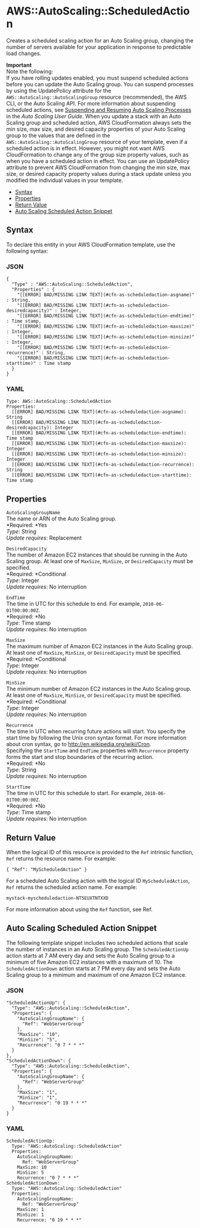 # AWS::AutoScaling::ScheduledAction<a name="aws-resource-as-scheduledaction"></a>

Creates a scheduled scaling action for an Auto Scaling group, changing the number of servers available for your application in response to predictable load changes\.

**Important**  
Note the following:  
If you have rolling updates enabled, you must suspend scheduled actions before you can update the Auto Scaling group\. You can suspend processes by using the UpdatePolicy attribute for the `AWS::AutoScaling::AutoScalingGroup` resource \(recommended\), the AWS CLI, or the Auto Scaling API\. For more information about suspending scheduled actions, see [Suspending and Resuming Auto Scaling Processes](http://docs.aws.amazon.com/autoscaling/latest/userguide/as-suspend-resume-processes.html) in the *Auto Scaling User Guide*\.
When you update a stack with an Auto Scaling group and scheduled action, AWS CloudFormation always sets the min size, max size, and desired capacity properties of your Auto Scaling group to the values that are defined in the `AWS::AutoScaling::AutoScalingGroup` resource of your template, even if a scheduled action is in effect\. However, you might not want AWS CloudFormation to change any of the group size property values, such as when you have a scheduled action in effect\. You can use an UpdatePolicy attribute to prevent AWS CloudFormation from changing the min size, max size, or desired capacity property values during a stack update unless you modified the individual values in your template\.


+ [Syntax](#aws-resource-autoscaling-scheduledaction-syntax)
+ [Properties](#w3ab2c21c10d126c11)
+ [Return Value](#w3ab2c21c10d126c13)
+ [Auto Scaling Scheduled Action Snippet](#w3ab2c21c10d126c15)

## Syntax<a name="aws-resource-autoscaling-scheduledaction-syntax"></a>

To declare this entity in your AWS CloudFormation template, use the following syntax:

### JSON<a name="aws-resource-autoscaling-scheduledaction-syntax.json"></a>

```
{
  "Type" : "AWS::AutoScaling::ScheduledAction",
  "Properties" : {
    "[[ERROR] BAD/MISSING LINK TEXT](#cfn-as-scheduledaction-asgname)" : String,
    "[[ERROR] BAD/MISSING LINK TEXT](#cfn-as-scheduledaction-desiredcapacity)" : Integer,
    "[[ERROR] BAD/MISSING LINK TEXT](#cfn-as-scheduledaction-endtime)" : Time stamp,
    "[[ERROR] BAD/MISSING LINK TEXT](#cfn-as-scheduledaction-maxsize)" : Integer,
    "[[ERROR] BAD/MISSING LINK TEXT](#cfn-as-scheduledaction-minsize)" : Integer,
    "[[ERROR] BAD/MISSING LINK TEXT](#cfn-as-scheduledaction-recurrence)" : String,
    "[[ERROR] BAD/MISSING LINK TEXT](#cfn-as-scheduledaction-starttime)" : Time stamp
  }
}
```

### YAML<a name="aws-resource-autoscaling-scheduledaction-syntax.yaml"></a>

```
Type: AWS::AutoScaling::ScheduledAction
Properties:
  [[ERROR] BAD/MISSING LINK TEXT](#cfn-as-scheduledaction-asgname): String
  [[ERROR] BAD/MISSING LINK TEXT](#cfn-as-scheduledaction-desiredcapacity): Integer
  [[ERROR] BAD/MISSING LINK TEXT](#cfn-as-scheduledaction-endtime): Time stamp
  [[ERROR] BAD/MISSING LINK TEXT](#cfn-as-scheduledaction-maxsize): Integer
  [[ERROR] BAD/MISSING LINK TEXT](#cfn-as-scheduledaction-minsize): Integer
  [[ERROR] BAD/MISSING LINK TEXT](#cfn-as-scheduledaction-recurrence): String
  [[ERROR] BAD/MISSING LINK TEXT](#cfn-as-scheduledaction-starttime): Time stamp
```

## Properties<a name="w3ab2c21c10d126c11"></a>

`AutoScalingGroupName`  
The name or ARN of the Auto Scaling group\.  
*Required: *Yes  
*Type*: String  
*Update requires*: Replacement

`DesiredCapacity`  
The number of Amazon EC2 instances that should be running in the Auto Scaling group\. At least one of `MaxSize`, `MinSize`, or `DesiredCapacity` must be specified\.  
*Required: *Conditional  
*Type*: Integer  
*Update requires*: No interruption

`EndTime`  
The time in UTC for this schedule to end\. For example, `2010-06-01T00:00:00Z`\.  
*Required: *No  
*Type*: Time stamp  
*Update requires*: No interruption

`MaxSize`  
The maximum number of Amazon EC2 instances in the Auto Scaling group\. At least one of `MaxSize`, `MinSize`, or `DesiredCapacity` must be specified\.  
*Required: *Conditional  
*Type*: Integer  
*Update requires*: No interruption

`MinSize`  
The minimum number of Amazon EC2 instances in the Auto Scaling group\. At least one of `MaxSize`, `MinSize`, or `DesiredCapacity` must be specified\.  
*Required: *Conditional  
*Type*: Integer  
*Update requires*: No interruption

`Recurrence`  
The time in UTC when recurring future actions will start\. You specify the start time by following the Unix cron syntax format\. For more information about cron syntax, go to [http://en\.wikipedia\.org/wiki/Cron](http://en.wikipedia.org/wiki/Cron)\.  
Specifying the `StartTime` and `EndTime` properties with `Recurrence` property forms the start and stop boundaries of the recurring action\.  
*Required: *No  
*Type*: String  
*Update requires*: No interruption

`StartTime`  
The time in UTC for this schedule to start\. For example, `2010-06-01T00:00:00Z`\.  
*Required: *No  
*Type*: Time stamp  
*Update requires*: No interruption

## Return Value<a name="w3ab2c21c10d126c13"></a>

When the logical ID of this resource is provided to the `Ref` intrinsic function, `Ref` returns the resource name\. For example:

```
{ "Ref": "MyScheduledAction" }
```

For a scheduled Auto Scaling action with the logical ID `MyScheduledAction`, `Ref` returns the scheduled action name\. For example:

`mystack-myscheduledaction-NT5EUXTNTXXD`

For more information about using the `Ref` function, see Ref\.

## Auto Scaling Scheduled Action Snippet<a name="w3ab2c21c10d126c15"></a>

The following template snippet includes two scheduled actions that scale the number of instances in an Auto Scaling group\. The `ScheduledActionUp` action starts at 7 AM every day and sets the Auto Scaling group to a minimum of five Amazon EC2 instances with a maximum of 10\. The `ScheduledActionDown` action starts at 7 PM every day and sets the Auto Scaling group to a minimum and maximum of one Amazon EC2 instance\.

### JSON<a name="aws-resource-autoscaling-scheduledaction-example.json"></a>

```
"ScheduledActionUp": {
  "Type": "AWS::AutoScaling::ScheduledAction",
  "Properties": {
    "AutoScalingGroupName": {
      "Ref": "WebServerGroup"
    },
    "MaxSize": "10",
    "MinSize": "5",
    "Recurrence": "0 7 * * *"
  }
},
"ScheduledActionDown": {
  "Type": "AWS::AutoScaling::ScheduledAction",
  "Properties": {
    "AutoScalingGroupName": {
      "Ref": "WebServerGroup"
    },
    "MaxSize": "1",
    "MinSize": "1",
    "Recurrence": "0 19 * * *"
  }
}
```

### YAML<a name="aws-resource-autoscaling-scheduledaction-example.yaml"></a>

```
ScheduledActionUp: 
  Type: "AWS::AutoScaling::ScheduledAction"
  Properties:
    AutoScalingGroupName: 
      Ref: "WebServerGroup"
    MaxSize: 10
    MinSize: 5
    Recurrence: "0 7 * * *"
ScheduledActionDown: 
  Type: "AWS::AutoScaling::ScheduledAction"
  Properties:
    AutoScalingGroupName: 
      Ref: "WebServerGroup"
    MaxSize: 1
    MinSize: 1
    Recurrence: "0 19 * * *"
```